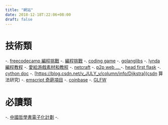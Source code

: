 ```yaml
---
title: "網站"
date: 2018-12-18T:22:06+08:00
draft: false
---
```



# 技術類

-. [freecodecamp 編程挑戰](https://www.freecodecamp.org/)
-. [編程挑戰](https://app.codesignal.com/)
-. [coding game](https://www.codingame.com/start)
-. [golanglibs](https://golanglibs.com/)
-. [lynda 編程教程](https://www.lynda.com/)
-. [愛給游戲素材和教程](http://www.aigei.com/)
-. [netcraft](https://www.netcraft.com/)
-. [p2p web ... ](https://ipfs.io/)
-. [head first flask](https://funhacks.gitbooks.io/head-first-flask/content/)
-. [cython doc](http://docs.cython.org/en/latest/)
-. [https://blog.csdn.net/v_JULY_v/column/info/Dijkstra](csdn 算法研究)
-. [emscript 奇葩項目](https://kripken.github.io/emscripten-site/)
-. [coinbase](https://coinmarketcap.com/api/)
-. [GLFW](https://www.glfw.org/)


# 必讀類
-. [中國哲學書電子化計劃](https://ctext.org/zh)
-. []()